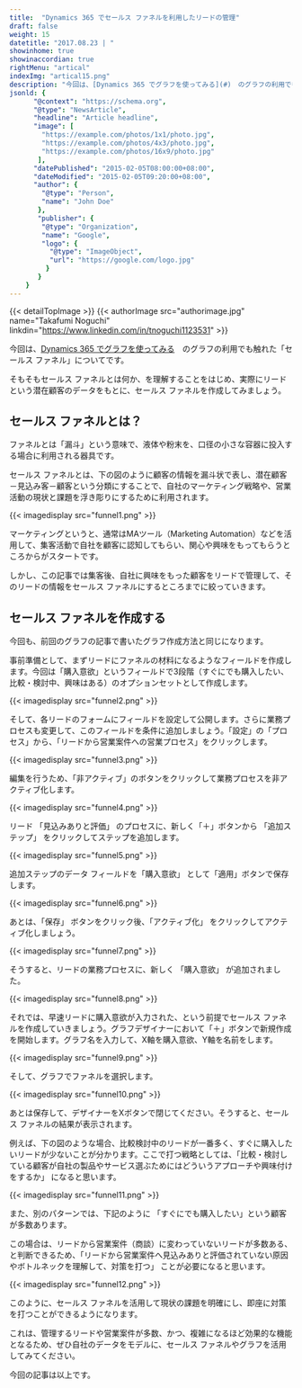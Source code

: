 ```yaml
---
title:  "Dynamics 365 でセールス ファネルを利用したリードの管理"
draft: false
weight: 15
datetitle: "2017.08.23 | "
showinhome: true
showinaccordian: true
rightMenu: "artical"
indexImg: "artical15.png"
description: "今回は、[Dynamics 365 でグラフを使ってみる](#)　のグラフの利用でも触れた「セールス ファネル」についてです。"
jsonld: {
      "@context": "https://schema.org",
      "@type": "NewsArticle",
      "headline": "Article headline",
      "image": [
        "https://example.com/photos/1x1/photo.jpg",
        "https://example.com/photos/4x3/photo.jpg",
        "https://example.com/photos/16x9/photo.jpg"
       ],
      "datePublished": "2015-02-05T08:00:00+08:00",
      "dateModified": "2015-02-05T09:20:00+08:00",
      "author": {
        "@type": "Person",
        "name": "John Doe"
       },
       "publisher": {
        "@type": "Organization",
        "name": "Google",
        "logo": {
          "@type": "ImageObject",
          "url": "https://google.com/logo.jpg"
         }
       }
    }
---
```

{{< detailTopImage >}}
{{< authorImage src="authorimage.jpg" name="Takafumi Noguchi" linkdin="https://www.linkedin.com/in/tnoguchi1123531" >}}
<!-- Intro  -->
今回は、[Dynamics 365 でグラフを使ってみる](#)　のグラフの利用でも触れた「セールス ファネル」についてです。

そもそもセールス ファネルとは何か、を理解することをはじめ、実際にリードという潜在顧客のデータをもとに、セールス ファネルを作成してみましょう。


## セールス ファネルとは？
ファネルとは「漏斗」という意味で、液体や粉末を、口径の小さな容器に投入する場合に利用される器具です。

セールス ファネルとは、下の図のように顧客の情報を漏斗状で表し、潜在顧客－見込み客－顧客という分類にすることで、自社のマーケティング戦略や、営業活動の現状と課題を浮き彫りにするために利用されます。
<!-- Image= funnel1.png -->
{{< imagedisplay src="funnel1.png" >}}

マーケティングというと、通常はMAツール（Marketing Automation）などを活用して、集客活動で自社を顧客に認知してもらい、関心や興味をもってもらうところからがスタートです。

しかし、この記事では集客後、自社に興味をもった顧客をリードで管理して、そのリードの情報をセールス ファネルにするところまでに絞っていきます。

## セールス ファネルを作成する
今回も、前回のグラフの記事で書いたグラフ作成方法と同じになります。

事前準備として、まずリードにファネルの材料になるようなフィールドを作成します。今回は「購入意欲」というフィールドで3段階（すぐにでも購入したい、比較・検討中、興味はある）のオプションセットとして作成します。
<!-- Image= funnel2.png -->
{{< imagedisplay src="funnel2.png" >}}

そして、各リードのフォームにフィールドを設定して公開します。さらに業務プロセスも変更して、このフィールドを条件に追加しましょう。「設定」の「プロセス」から、「リードから営業案件への営業プロセス」をクリックします。
<!-- Image= funnel3.png -->
{{< imagedisplay src="funnel3.png" >}}

編集を行うため、「非アクティブ」のボタンをクリックして業務プロセスを非アクティブ化します。
<!-- Image= funnel4.png -->
{{< imagedisplay src="funnel4.png" >}}

リード 「見込みありと評価」 のプロセスに、新しく「＋」ボタンから 「追加ステップ」 をクリックしてステップを追加します。
<!-- Image= funnel5.png -->
{{< imagedisplay src="funnel5.png" >}}

追加ステップのデータ フィールドを「購入意欲」 として「適用」ボタンで保存します。
<!-- Image= funnel6.png -->
{{< imagedisplay src="funnel6.png" >}}

あとは、「保存」 ボタンをクリック後、「アクティブ化」 をクリックしてアクティブ化しましょう。
<!-- Image= funnel7.png -->
{{< imagedisplay src="funnel7.png" >}}

そうすると、リードの業務プロセスに、新しく 「購入意欲」 が追加されました。
<!-- Image= funnel8.png -->
{{< imagedisplay src="funnel8.png" >}}

それでは、早速リードに購入意欲が入力された、という前提でセールス ファネルを作成していきましょう。グラフデザイナーにおいて「＋」ボタンで新規作成を開始します。グラフ名を入力して、X軸を購入意欲、Y軸を名前をします。
<!-- Image= funnel9.png -->
{{< imagedisplay src="funnel9.png" >}}

そして、グラフでファネルを選択します。
<!-- Image= funnel10.png -->
{{< imagedisplay src="funnel10.png" >}}

あとは保存して、デザイナーをXボタンで閉じてください。そうすると、セールス ファネルの結果が表示されます。

例えば、下の図のような場合、比較検討中のリードが一番多く、すぐに購入したいリードが少ないことが分かります。ここで打つ戦略としては、「比較・検討している顧客が自社の製品やサービス選ぶためにはどういうアプローチや興味付けをするか」 になると思います。
<!-- Image= funnel11.png -->
{{< imagedisplay src="funnel11.png" >}}

また、別のパターンでは、下記のように 「すぐにでも購入したい」という顧客が多数あります。

この場合は、リードから営業案件（商談）に変わっていないリードが多数ある、と判断できるため、「リードから営業案件へ見込みありと評価されていない原因やボトルネックを理解して、対策を打つ」 ことが必要になると思います。

<!-- Image= funnel12.png -->
{{< imagedisplay src="funnel12.png" >}}

このように、セールス ファネルを活用して現状の課題を明確にし、即座に対策を打つことができるようになります。

これは、管理するリードや営業案件が多数、かつ、複雑になるほど効果的な機能となるため、ぜひ自社のデータをモデルに、セールス ファネルやグラフを活用してみてください。

今回の記事は以上です。